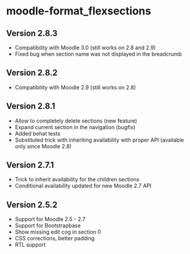 moodle-format_flexsections
==========================

Version 2.8.3
-------------

- Compatibility with Moodle 3.0 (still works on 2.8 and 2.9)
- Fixed bug when section name was not displayed in the breadcrumb

Version 2.8.2
-------------

- Compatibility with Moodle 2.9 (still works on 2.8)

Version 2.8.1
-------------

- Allow to completely delete sections (new feature)
- Expand current section in the navigation (bugfix)
- Added behat tests
- Substituted trick with inheriting availability with proper
  API (available only since Moodle 2.8)

Version 2.7.1
-------------

- Trick to inherit availability for the children sections
- Conditional availability updated for new Moodle 2.7 API

Version 2.5.2
-------------

- Support for Moodle 2.5 - 2.7
- Support for Bootstrapbase
- Show missing edit cog in section 0
- CSS corrections, better padding
- RTL support
